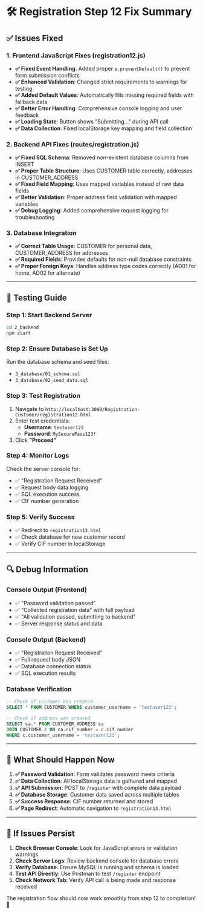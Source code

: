 # 🛠️ Registration Step 12 Fix Summary

## ✅ Issues Fixed

### 1. **Frontend JavaScript Fixes** (registration12.js)
- **✅ Fixed Event Handling**: Added proper `e.preventDefault()` to prevent form submission conflicts
- **✅ Enhanced Validation**: Changed strict requirements to warnings for testing
- **✅ Added Default Values**: Automatically fills missing required fields with fallback data
- **✅ Better Error Handling**: Comprehensive console logging and user feedback
- **✅ Loading State**: Button shows "Submitting..." during API call
- **✅ Data Collection**: Fixed localStorage key mapping and field collection

### 2. **Backend API Fixes** (routes/registration.js)
- **✅ Fixed SQL Schema**: Removed non-existent database columns from INSERT
- **✅ Proper Table Structure**: Uses CUSTOMER table correctly, addresses in CUSTOMER_ADDRESS
- **✅ Fixed Field Mapping**: Uses mapped variables instead of raw data fields
- **✅ Better Validation**: Proper address field validation with mapped variables
- **✅ Debug Logging**: Added comprehensive request logging for troubleshooting

### 3. **Database Integration**
- **✅ Correct Table Usage**: CUSTOMER for personal data, CUSTOMER_ADDRESS for addresses
- **✅ Required Fields**: Provides defaults for non-null database constraints
- **✅ Proper Foreign Keys**: Handles address type codes correctly (AD01 for home, AD02 for alternate)

---

## 🧪 Testing Guide

### Step 1: Start Backend Server
```bash
cd 2_backend
npm start
```

### Step 2: Ensure Database is Set Up
Run the database schema and seed files:
- `3_database/01_schema.sql`
- `3_database/02_seed_data.sql`

### Step 3: Test Registration
1. Navigate to `http://localhost:3000/Registration-Customer/registration12.html`
2. Enter test credentials:
   - **Username**: `testuser123`
   - **Password**: `MySecurePass123!`
3. Click **"Proceed"**

### Step 4: Monitor Logs
Check the server console for:
- ✅ "Registration Request Received"
- ✅ Request body data logging
- ✅ SQL execution success
- ✅ CIF number generation

### Step 5: Verify Success
- ✅ Redirect to `registration13.html`
- ✅ Check database for new customer record
- ✅ Verify CIF number in localStorage

---

## 🔍 Debug Information

### Console Output (Frontend)
- ✅ "Password validation passed"
- ✅ "Collected registration data" with full payload
- ✅ "All validation passed, submitting to backend"
- ✅ Server response status and data

### Console Output (Backend)
- ✅ "Registration Request Received"
- ✅ Full request body JSON
- ✅ Database connection status
- ✅ SQL execution results

### Database Verification
```sql
-- Check if customer was created
SELECT * FROM CUSTOMER WHERE customer_username = 'testuser123';

-- Check if address was created
SELECT ca.* FROM CUSTOMER_ADDRESS ca 
JOIN CUSTOMER c ON ca.cif_number = c.cif_number 
WHERE c.customer_username = 'testuser123';
```

---

## 🎯 What Should Happen Now

1. **✅ Password Validation**: Form validates password meets criteria
2. **✅ Data Collection**: All localStorage data is gathered and mapped
3. **✅ API Submission**: POST to `/register` with complete data payload
4. **✅ Database Storage**: Customer data saved across multiple tables
5. **✅ Success Response**: CIF number returned and stored
6. **✅ Page Redirect**: Automatic navigation to `registration13.html`

---

## 🚨 If Issues Persist

1. **Check Browser Console**: Look for JavaScript errors or validation warnings
2. **Check Server Logs**: Review backend console for database errors
3. **Verify Database**: Ensure MySQL is running and schema is loaded
4. **Test API Directly**: Use Postman to test `/register` endpoint
5. **Check Network Tab**: Verify API call is being made and response received

The registration flow should now work smoothly from step 12 to completion! 🎉

